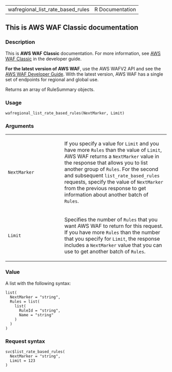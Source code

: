 <table style="width: 100%;">
<tbody>
<tr class="odd">
<td>wafregional_list_rate_based_rules</td>
<td style="text-align: right;">R Documentation</td>
</tr>
</tbody>
</table>

## This is AWS WAF Classic documentation

### Description

This is **AWS WAF Classic** documentation. For more information, see
[AWS WAF
Classic](https://docs.aws.amazon.com/waf/latest/developerguide/classic-waf-chapter.html)
in the developer guide.

**For the latest version of AWS WAF**, use the AWS WAFV2 API and see the
[AWS WAF Developer
Guide](https://docs.aws.amazon.com/waf/latest/developerguide/waf-chapter.html).
With the latest version, AWS WAF has a single set of endpoints for
regional and global use.

Returns an array of RuleSummary objects.

### Usage

    wafregional_list_rate_based_rules(NextMarker, Limit)

### Arguments

<table>
<colgroup>
<col style="width: 35%" />
<col style="width: 65%" />
</colgroup>
<tbody>
<tr class="odd">
<td><code
id="wafregional_list_rate_based_rules_:_NextMarker">NextMarker</code></td>
<td><p>If you specify a value for <code>Limit</code> and you have more
<code>Rules</code> than the value of <code>Limit</code>, AWS WAF returns
a <code>NextMarker</code> value in the response that allows you to list
another group of <code>Rules</code>. For the second and subsequent
<code>list_rate_based_rules</code> requests, specify the value of
<code>NextMarker</code> from the previous response to get information
about another batch of <code>Rules</code>.</p></td>
</tr>
<tr class="even">
<td><code
id="wafregional_list_rate_based_rules_:_Limit">Limit</code></td>
<td><p>Specifies the number of <code>Rules</code> that you want AWS WAF
to return for this request. If you have more <code>Rules</code> than the
number that you specify for <code>Limit</code>, the response includes a
<code>NextMarker</code> value that you can use to get another batch of
<code>Rules</code>.</p></td>
</tr>
</tbody>
</table>

### Value

A list with the following syntax:

    list(
      NextMarker = "string",
      Rules = list(
        list(
          RuleId = "string",
          Name = "string"
        )
      )
    )

### Request syntax

    svc$list_rate_based_rules(
      NextMarker = "string",
      Limit = 123
    )
